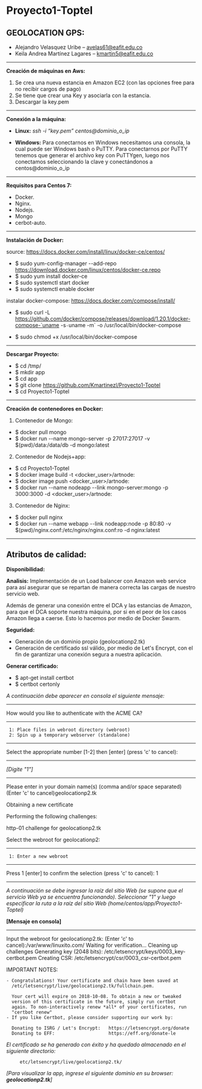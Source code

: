 # Proyecto1-Toptel

**GEOLOCATION GPS:**
------------------------------------------------------------------------------------

- Alejandro Velasquez Uribe – avelas61@eafit.edu.co
- Keila Andrea Martínez Lagares – kmartin5@eafit.edu.co

-------------------------------------------------------------------------------------
**Creación de máquinas en Aws:**
1) Se crea una nueva estancia en Amazon EC2 (con las opciones free para no recibir cargos de pago)
2)	Se tiene que crear una Key y asociarla con la estancia.
3)	Descargar la key.pem

--------------------------------------------------------------------------------------
**Conexión a la máquina:**

- **Linux:**
_ssh -i “key.pem” centos@dominio_o_ip_

- **Windows:**
Para conectarnos en Windows necesitamos una consola, la cual puede ser Windows bash o PuTTY.
Para conectarnos por PuTTY tenemos que generar el archivo key con PuTTYgen, luego nos conectamos seleccionando la clave y conectándonos a centos@dominio_o_ip

------------------------------------------------------------------------------------------------
**Requisitos para Centos 7:**
- Docker.
- Nginx.
- Nodejs.
- Mongo
- cerbot-auto.

-----------------------------------------------------------------------------------------------
**Instalación de Docker:**

 source: https://docs.docker.com/install/linux/docker-ce/centos/

  - $ sudo yum-config-manager --add-repo https://download.docker.com/linux/centos/docker-ce.repo
  - $ sudo yum install docker-ce
  - $ sudo systemctl start docker
  - $ sudo systemctl enable docker

 instalar docker-compose: https://docs.docker.com/compose/install/

  - $ sudo curl -L https://github.com/docker/compose/releases/download/1.20.1/docker-compose-`uname -s`-`uname -m` -o             /usr/local/bin/docker-compose

  - $ sudo chmod +x /usr/local/bin/docker-compose

------------------------------------------------------------------------------------------------
**Descargar Proyecto:**
  - $ cd /tmp/
  - $ mkdir app
  - $ cd app
  - $ git clone https://github.com/Kmartinezl/Proyecto1-Toptel
  - $ cd Proyecto1-Toptel
 
 ---------------------------------------------------------------------------------------------------
**Creación de contenedores en Docker:**

1. Contenedor de Mongo:

  - $ docker pull mongo
  - $ docker run --name mongo-server -p 27017:27017 -v $(pwd)/data:/data/db -d mongo:latest

2. Contenedor de Nodejs+app:

  - $ cd Proyecto1-Toptel
  - $ docker image build -t <docker_user>/artnode:<version>
  - $ docker image push <docker_user>/artnode:<version>
  - $ docker run --name nodeapp --link mongo-server:mongo -p 3000:3000 -d <docker_user>/artnode:<version>
 
3. Contenedor de Nginx:

 - $ docker pull nginx
 - $ docker run --name webapp --link nodeapp:node -p 80:80 -v $(pwd)/nginx.conf:/etc/nginx/nginx.conf:ro -d nginx:latest

-------------------------------------------------------------------------------------------------
**Atributos de calidad:**
----------------------------------------------------------------------------------------

 **Disponibilidad:**
 
**Analisis:**
   Implementación de un Load balancer con Amazon web service para así asegurar que se repartan de manera correcta las cargas    de nuestro servicio web.
 
   Además de generar una conexión entre el DCA y las estancias de Amazon, para que el DCA soporte nuestra máquina, por si en el peor de los casos Amazon llega a caerse. Esto lo hacemos por medio de Docker Swarm.


 **Seguridad:**

  - Generación de un dominio propio (geolocationp2.tk)
  - Generación de certificado ssl válido, por medio de Let's Encrypt, con el fin de garantizar una conexión segura a nuestra     aplicación.

  **Generar certificado:**
 
   - $ apt-get install certbot
   - $ certbot certonly
  
  
  _A continuación debe aparecer en consola el siguiente mensaje:_
  
  ------------------------------------------------------------------------------------
  
   How would you like to authenticate with the ACME CA?
   
  -------------------------------------------------------------------------------
     1: Place files in webroot directory (webroot)
     2: Spin up a temporary webserver (standalone)
   
  -------------------------------------------------------------------------------
   Select the appropriate number [1-2] then [enter] (press 'c' to cancel): 
  
  ---------------------------------------------------------------------------------
  _[Digite "1"]_
  
  ---------------------------------------------------------------------------------------
   Please enter in your domain name(s) (comma and/or space separated)  (Enter 'c'
   to cancel)geolocationp2.tk
   
   Obtaining a new certificate
   
   Performing the following challenges:
   
   http-01 challenge for geolocationp2.tk


   Select the webroot for geolocationp2:
   
  -------------------------------------------------------------------------------
     1: Enter a new webroot
   
  -------------------------------------------------------------------------------
   Press 1 [enter] to confirm the selection (press 'c' to cancel): 1
  
  ------------------------------------------------------------------------------------------------
  _A continuación se debe ingresar la raíz del sitio Web (se supone que el servicio Web ya se encuentra funcionando).          Seleccionar "1" y luego especificar la ruta a la raíz del sitio Web (home/centos/app/Proyecto1-Toptel)_
  
  
   **[Mensaje en consola]**
  
  ---------------------------------------------------------------------------------------------------------
   Input the webroot for geolocationp2.tk: (Enter 'c' to cancel):/var/www/linuxito.com/
   Waiting for verification...
   Cleaning up challenges
   Generating key (2048 bits): /etc/letsencrypt/keys/0003_key-certbot.pem
   Creating CSR: /etc/letsencrypt/csr/0003_csr-certbot.pem


   IMPORTANT NOTES:
   
   
    - Congratulations! Your certificate and chain have been saved at
      /etc/letsencrypt/live/geolocationp2.tk/fullchain.pem.
      
      Your cert will expire on 2018-10-08. To obtain a new or tweaked
      version of this certificate in the future, simply run certbot
      again. To non-interactively renew *all* of your certificates, run
      "certbot renew"
    - If you like Certbot, please consider supporting our work by:

      Donating to ISRG / Let's Encrypt:   https://letsencrypt.org/donate
      Donating to EFF:                    https://eff.org/donate-le
  
  
  _El certificado se ha generado con éxito y ha quedado almacenado en el siguiente directorio:_
  
         etc/letsencrypt/live/geolocationp2.tk/
  
  
 _[Para visualizar la app, ingrese el siguiente dominio en su browser: **geolocationp2.tk**]_ 


